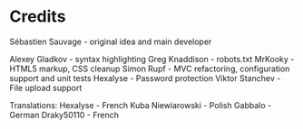 Credits
=======
Sébastien Sauvage - original idea and main developer

Alexey Gladkov - syntax highlighting
Greg Knaddison - robots.txt
MrKooky - HTML5 markup, CSS cleanup
Simon Rupf - MVC refactoring, configuration support and unit tests
Hexalyse - Password protection
Viktor Stanchev - File upload support

Translations:
Hexalyse - French
Kuba Niewiarowski - Polish
Gabbalo - German
Draky50110 - French

